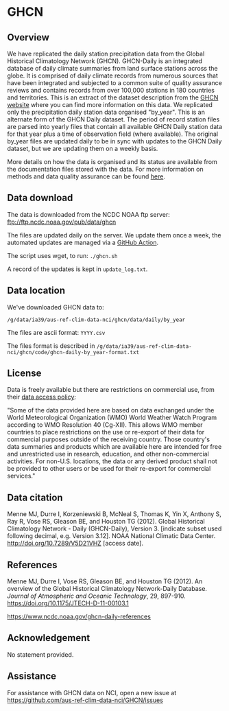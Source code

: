 # GHCN

## Overview

We have replicated the daily station precipitation data from the Global Historical Climatology Network (GHCN).
GHCN-Daily is an integrated database of daily climate summaries from land surface stations across the globe.
It is comprised of daily climate records from numerous sources that have been integrated and
subjected to a common suite of quality assurance reviews and
contains records from over 100,000 stations in 180 countries and territories.
This is an extract of the dataset description from the
[GHCN website](https://www.ncei.noaa.gov/products/land-based-station/global-historical-climatology-network-daily)
where you can find more information on this data.
We replicated only the precipitation daily station data organised "by_year".
This is an alternate form of the GHCN Daily dataset.
The period of record station files are parsed into yearly files that
contain all available GHCN Daily station data for that year 
plus a time of observation field (where available).
The original by_year files are updated daily to be in sync with updates to the GHCN Daily dataset,
but we are updating them on a weekly basis.

More details on how the data is organised and its status are available from the documentation files stored with the data.
For more information on methods and data quality assurance can be found [here](https://www.ncdc.noaa.gov/ghcn-daily-methods).

## Data download

The data is downloaded from the NCDC NOAA ftp server:  
ftp://ftp.ncdc.noaa.gov/pub/data/ghcn

The files are updated daily on the server. We update them once a week, the automated updates are managed via a [GitHub Action](https://github.com/aus-ref-clim-data-nci/GHCN/actions/workflows/ghcn.yml).

The script uses wget, to run: `./ghcn.sh`

A record of the updates is kept in `update_log.txt`.

## Data location

We've downloaded GHCN data to:
```
/g/data/ia39/aus-ref-clim-data-nci/ghcn/data/daily/by_year
```

The files are ascii format: `YYYY.csv`

The files format is described in `/g/data/ia39/aus-ref-clim-data-nci/ghcn/code/ghcn-daily-by_year-format.txt` 

## License

Data is freely available but there are restrictions on commercial use, from their
[data access policy](https://www.ncei.noaa.gov/products/land-based-station/global-historical-climatology-network-daily):

"Some of the data provided here are based on data exchanged under the World Meteorological Organization (WMO)
World Weather Watch Program according to WMO Resolution 40 (Cg-XII).
This allows WMO member countries to place restrictions on the use or re-export
of their data for commercial purposes outside of the receiving country.
Those country's data summaries and products which are available here
are intended for free and unrestricted use in research, education, and other non-commercial activities.
For non-U.S. locations, the data or any derived product shall not be provided to other users or
be used for their re-export for commercial services."

## Data citation

Menne MJ, Durre I, Korzeniewski B, McNeal S, Thomas K, Yin X, Anthony S, Ray R, Vose RS, Gleason BE, and Houston TG (2012).
Global Historical Climatology Network - Daily (GHCN-Daily), Version 3.
[indicate subset used following decimal, e.g. Version 3.12]. 
NOAA National Climatic Data Center.
http://doi.org/10.7289/V5D21VHZ [access date].

## References

Menne MJ, Durre I, Vose RS, Gleason BE, and Houston TG (2012). 
An overview of the Global Historical Climatology Network-Daily Database. 
*Journal of Atmospheric and Oceanic Technology*, 29, 897-910.
https://doi.org/10.1175/JTECH-D-11-00103.1

https://www.ncdc.noaa.gov/ghcn-daily-references

## Acknowledgement

No statement provided.

## Assistance

For assistance with GHCN data on NCI,
open a new issue at https://github.com/aus-ref-clim-data-nci/GHCN/issues
